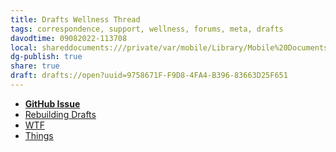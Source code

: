 ```yaml
---
title: Drafts Wellness Thread
tags: correspondence, support, wellness, forums, meta, drafts
davodtime: 09082022-113708
local: shareddocuments:///private/var/mobile/Library/Mobile%20Documents/iCloud~md~obsidian/Documents/OBSHIDDIAN/drafts/9758671F-F9D8-4FA4-B396-83663D25F651.md
dg-publish: true
share: true
draft: drafts://open?uuid=9758671F-F9D8-4FA4-B396-83663D25F651
---
```


- [**GitHub Issue**](https://github.com/extratone/draftss/issues/84) 
- [Rebuilding Drafts](drafts://open?uuid=B350A7D0-09EA-4FFF-AF3C-C47CFB868A55)
- [WTF](https://davidblue.wtf/drafts/9758671F-F9D8-4FA4-B396-83663D25F651.html)
- [Things](things:///show?id=7v2ndpBQJr6RSuC1kyGcPc)